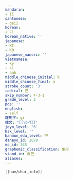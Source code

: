 ```yaml
---
mandarin:
- jǐ
cantonese:
- gei2
korean:
- 기
korean_native: ''
japanese:
- KI
- KO
japanese_nanori: ''
vietnamese:
- kỷ
- kỉ
- anh
middle_chinese_initial: k
middle_chinese_final: ɨ
stroke_count: '3'
radical: 己
skip_number: 4-3-1
grade_level: 2
pos: ''
english:
- self
羅馬字: gi
韓文: "[[\b기]]"
joyo_level: '6'
hsk_level: ''
hanmun_edu_level: 中
danayo_id: 2078
mc_id: 345
graphemic_classification: 象形
stand_in: 自己
aliases:
---
```

```meta-bind-embed
[[nav/char_info]]
```
